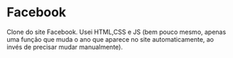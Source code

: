 # Facebook
Clone do site Facebook. Usei HTML,CSS e JS (bem pouco mesmo, apenas uma função que muda o ano que aparece no site automaticamente, ao invés de precisar mudar manualmente).
